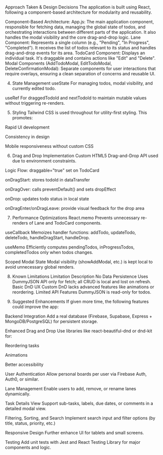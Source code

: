 Approach Taken & Design Decisions
The application is built using React, following a component-based architecture for modularity and reusability.

Component-Based Architecture:
App.js: The main application component, responsible for fetching data, managing the global state of todos, and orchestrating interactions between different parts of the application. It also handles the modal visibility and the core drag-and-drop logic.
Lane Component: Represents a single column (e.g., "Pending", "In Progress", "Completed"). It receives the list of todos relevant to its status and handles drag-and-drop events for its area.
TodoCard Component: Displays an individual task. It's draggable and contains actions like "Edit" and "Delete".
Modal Components (AddTodoModal, EditTodoModal, DeleteConfirmationModal): Separate components for user interactions that require overlays, ensuring a clean separation of concerns and reusable UI.

4. State Management
useState
For managing todos, modal visibility, and currently edited todo.

useRef
For draggedTodoId and nextTodoId to maintain mutable values without triggering re-renders.

5. Styling
Tailwind CSS is used throughout for utility-first styling.
This promotes:

Rapid UI development

Consistency in design

Mobile responsiveness without custom CSS

6. Drag and Drop Implementation
Custom HTML5 Drag-and-Drop API used due to environment constraints.

Logic Flow:
draggable="true" set on TodoCard

onDragStart: stores todoId in dataTransfer

onDragOver: calls preventDefault() and sets dropEffect

onDrop: updates todo status in local state

onDragEnter/onDragLeave: provide visual feedback for the drop area

7. Performance Optimizations
React.memo
Prevents unnecessary re-renders of Lane and TodoCard components.

useCallback
Memoizes handler functions: addTodo, updateTodo, deleteTodo, handleDragStart, handleDrop.

useMemo
Efficiently computes pendingTodos, inProgressTodos, completedTodos only when todos changes.

Scoped Modal State
Modal visibility (showAddModal, etc.) is kept local to avoid unnecessary global renders.

8. Known Limitations
Limitation	Description
No Data Persistence	Uses DummyJSON API only for fetch; all CRUD is local and lost on refresh.
Basic DnD UX	Custom DnD lacks advanced features like animations or reordering.
Limited API Features	DummyJSON is read-only for todos.

9. Suggested Enhancements
If given more time, the following features could improve the app:

Backend Integration
Add a real database (Firebase, Supabase, Express + MongoDB/PostgreSQL) for persistent storage.

Enhanced Drag and Drop
Use libraries like react-beautiful-dnd or dnd-kit for:

Reordering tasks

Animations

Better accessibility

User Authentication
Allow personal boards per user via Firebase Auth, Auth0, or similar.

Lane Management
Enable users to add, remove, or rename lanes dynamically.

Task Details View
Support sub-tasks, labels, due dates, or comments in a detailed modal view.

Filtering, Sorting, and Search
Implement search input and filter options (by title, status, priority, etc.)

Responsive Design
Further enhance UI for tablets and small screens.

Testing
Add unit tests with Jest and React Testing Library for major components and logic.

